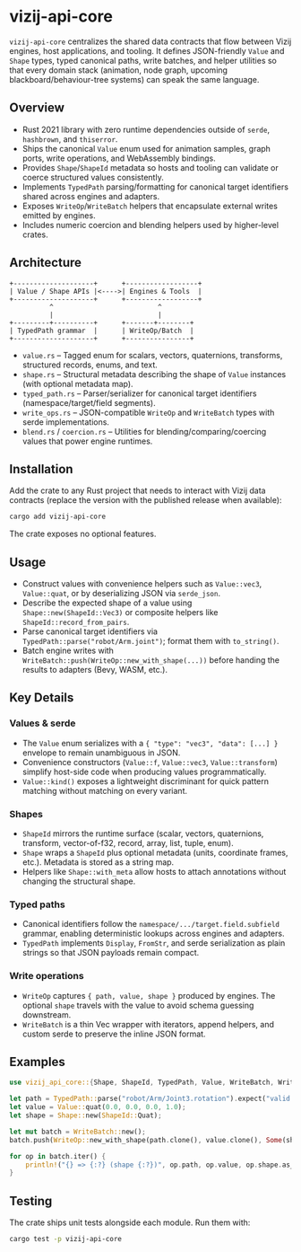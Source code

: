 # vizij-api-core

`vizij-api-core` centralizes the shared data contracts that flow between Vizij engines, host applications, and tooling. It
defines JSON-friendly `Value` and `Shape` types, typed canonical paths, write batches, and helper utilities so that every domain
stack (animation, node graph, upcoming blackboard/behaviour-tree systems) can speak the same language.

## Overview

* Rust 2021 library with zero runtime dependencies outside of `serde`, `hashbrown`, and `thiserror`.
* Ships the canonical `Value` enum used for animation samples, graph ports, write operations, and WebAssembly bindings.
* Provides `Shape`/`ShapeId` metadata so hosts and tooling can validate or coerce structured values consistently.
* Implements `TypedPath` parsing/formatting for canonical target identifiers shared across engines and adapters.
* Exposes `WriteOp`/`WriteBatch` helpers that encapsulate external writes emitted by engines.
* Includes numeric coercion and blending helpers used by higher-level crates.

## Architecture

```
+--------------------+      +------------------+
| Value / Shape APIs |<---->| Engines & Tools  |
+--------------------+      +------------------+
          ^                          ^
          |                          |
+---------+----------+      +-------+--------+
| TypedPath grammar  |      | WriteOp/Batch  |
+--------------------+      +----------------+
```

* `value.rs` – Tagged enum for scalars, vectors, quaternions, transforms, structured records, enums, and text.
* `shape.rs` – Structural metadata describing the shape of `Value` instances (with optional metadata map).
* `typed_path.rs` – Parser/serializer for canonical target identifiers (namespace/target/field segments).
* `write_ops.rs` – JSON-compatible `WriteOp` and `WriteBatch` types with serde implementations.
* `blend.rs` / `coercion.rs` – Utilities for blending/comparing/coercing values that power engine runtimes.

## Installation

Add the crate to any Rust project that needs to interact with Vizij data contracts (replace the version with the published
release when available):

```bash
cargo add vizij-api-core
```

The crate exposes no optional features.

## Usage

* Construct values with convenience helpers such as `Value::vec3`, `Value::quat`, or by deserializing JSON via `serde_json`.
* Describe the expected shape of a value using `Shape::new(ShapeId::Vec3)` or composite helpers like
  `ShapeId::record_from_pairs`.
* Parse canonical target identifiers via `TypedPath::parse("robot/Arm.joint")`; format them with `to_string()`.
* Batch engine writes with `WriteBatch::push(WriteOp::new_with_shape(...))` before handing the results to adapters (Bevy, WASM,
  etc.).

## Key Details

### Values & serde

* The `Value` enum serializes with a `{ "type": "vec3", "data": [...] }` envelope to remain unambiguous in JSON.
* Convenience constructors (`Value::f`, `Value::vec3`, `Value::transform`) simplify host-side code when producing values
  programmatically.
* `Value::kind()` exposes a lightweight discriminant for quick pattern matching without matching on every variant.

### Shapes

* `ShapeId` mirrors the runtime surface (scalar, vectors, quaternions, transform, vector-of-f32, record, array, list, tuple,
  enum).
* `Shape` wraps a `ShapeId` plus optional metadata (units, coordinate frames, etc.). Metadata is stored as a string map.
* Helpers like `Shape::with_meta` allow hosts to attach annotations without changing the structural shape.

### Typed paths

* Canonical identifiers follow the `namespace/.../target.field.subfield` grammar, enabling deterministic lookups across engines
  and adapters.
* `TypedPath` implements `Display`, `FromStr`, and serde serialization as plain strings so that JSON payloads remain compact.

### Write operations

* `WriteOp` captures `{ path, value, shape }` produced by engines. The optional `shape` travels with the value to avoid schema
  guessing downstream.
* `WriteBatch` is a thin Vec wrapper with iterators, append helpers, and custom serde to preserve the inline JSON format.

## Examples

```rust
use vizij_api_core::{Shape, ShapeId, TypedPath, Value, WriteBatch, WriteOp};

let path = TypedPath::parse("robot/Arm/Joint3.rotation").expect("valid path");
let value = Value::quat(0.0, 0.0, 0.0, 1.0);
let shape = Shape::new(ShapeId::Quat);

let mut batch = WriteBatch::new();
batch.push(WriteOp::new_with_shape(path.clone(), value.clone(), Some(shape.clone())));

for op in batch.iter() {
    println!("{} => {:?} (shape {:?})", op.path, op.value, op.shape.as_ref().map(|s| &s.id));
}
```

## Testing

The crate ships unit tests alongside each module. Run them with:

```bash
cargo test -p vizij-api-core
```

